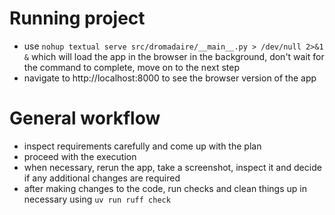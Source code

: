 # Running project

- use `nohup textual serve src/dromadaire/__main__.py > /dev/null 2>&1 &` which will load the app in the browser in the background, don't wait for the command to complete, move on to the next step
- navigate to http://localhost:8000 to see the browser version of the app

# General workflow

- inspect requirements carefully and come up with the plan
- proceed with the execution
- when necessary, rerun the app, take a screenshot, inspect it and decide if any additional changes are required
- after making changes to the code, run checks and clean things up in necessary using `uv run ruff check`